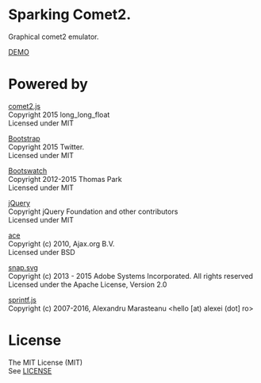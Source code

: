 # Sparking Comet2.
Graphical comet2 emulator.

[DEMO](http://mopp.github.io/sparking_comet2/)


# Powered by
[comet2.js](https://github.com/long-long-float/comet2.js)  
Copyright 2015 long_long_float  
Licensed under MIT

[Bootstrap](http://getbootstrap.com/)  
Copyright 2015 Twitter.  
Licensed under MIT

[Bootswatch](http://bootswatch.com/)  
Copyright 2012-2015 Thomas Park  
Licensed under MIT

[jQuery](https://jquery.com/)  
Copyright jQuery Foundation and other contributors  
Licensed under MIT

[ace](https://ace.c9.io/)  
Copyright (c) 2010, Ajax.org B.V.  
Licensed under BSD

[snap.svg](http://snapsvg.io/)  
Copyright (c) 2013 - 2015 Adobe Systems Incorporated. All rights reserved 
Licensed under the Apache License, Version 2.0

[sprintf.js](https://github.com/alexei/sprintf.js)  
Copyright (c) 2007-2016, Alexandru Marasteanu <hello [at) alexei (dot] ro>


# License
The MIT License (MIT)  
See [LICENSE](./LICENSE.txt)
